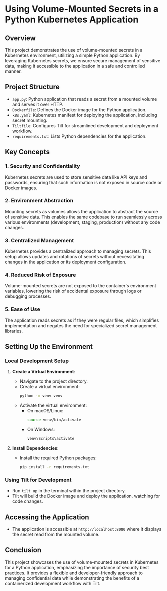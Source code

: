 # Using Volume-Mounted Secrets in a Python Kubernetes Application

## Overview

This project demonstrates the use of volume-mounted secrets in a Kubernetes environment, utilizing a simple Python application. By leveraging Kubernetes secrets, we ensure secure management of sensitive data, making it accessible to the application in a safe and controlled manner.

## Project Structure

- `app.py`: Python application that reads a secret from a mounted volume and serves it over HTTP.
- `Dockerfile`: Defines the Docker image for the Python application.
- `k8s.yaml`: Kubernetes manifest for deploying the application, including secret mounting.
- `Tiltfile`: Configures Tilt for streamlined development and deployment workflow.
- `requirements.txt`: Lists Python dependencies for the application.

## Key Concepts

### 1. Security and Confidentiality

Kubernetes secrets are used to store sensitive data like API keys and passwords, ensuring that such information is not exposed in source code or Docker images.

### 2. Environment Abstraction

Mounting secrets as volumes allows the application to abstract the source of sensitive data. This enables the same codebase to run seamlessly across various environments (development, staging, production) without any code changes.

### 3. Centralized Management

Kubernetes provides a centralized approach to managing secrets. This setup allows updates and rotations of secrets without necessitating changes in the application or its deployment configuration.

### 4. Reduced Risk of Exposure

Volume-mounted secrets are not exposed to the container's environment variables, lowering the risk of accidental exposure through logs or debugging processes.

### 5. Ease of Use

The application reads secrets as if they were regular files, which simplifies implementation and negates the need for specialized secret management libraries.

## Setting Up the Environment

### Local Development Setup

1. **Create a Virtual Environment**:
   - Navigate to the project directory.
   - Create a virtual environment:
     ```bash
     python -m venv venv
     ```
   - Activate the virtual environment:
     - On macOS/Linux:
       ```bash
       source venv/bin/activate
       ```
     - On Windows:
       ```cmd
       venv\Scripts\activate
       ```

2. **Install Dependencies**:
   - Install the required Python packages:
     ```bash
     pip install -r requirements.txt
     ```

### Using Tilt for Development

- Run `tilt up` in the terminal within the project directory.
- Tilt will build the Docker image and deploy the application, watching for code changes.

## Accessing the Application

- The application is accessible at `http://localhost:8080` where it displays the secret read from the mounted volume.

## Conclusion

This project showcases the use of volume-mounted secrets in Kubernetes for a Python application, emphasizing the importance of security best practices. It provides a flexible and developer-friendly approach to managing confidential data while demonstrating the benefits of a containerized development workflow with Tilt.